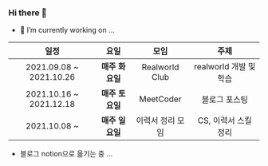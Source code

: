 ### Hi there 👋

- 🔭 I’m currently working on ...

|**일정**|**요일**|**모임**|**주제**|
|:---:|:---:|:---:|:---:|
|2021.09.08 ~ 2021.10.26|**매주 화요일**|Realworld Club|realworld 개발 및 학습|
|2021.10.16 ~ 2021.12.18|**매주 토요일**|MeetCoder|블로그 포스팅|
|2021.10.08 ~ |**매주 일요일**|이력서 정리 모임|CS, 이력서 스킬 정리|

- 블로그 notion으로 옮기는 중 ...

<!-- |2021.09.27 ~ |**매주 월요일**|개발자 소규모 모임|알고리즘 ~ing| -->

<!--
**SeokRae/SeokRae** is a ✨ _special_ ✨ repository because its `README.md` (this file) appears on your GitHub profile.

Here are some ideas to get you started:

- 🔭 I’m currently working on ...
- 🌱 I’m currently learning ...
- 👯 I’m looking to collaborate on ...
- 🤔 I’m looking for help with ...
- 💬 Ask me about ...
- 📫 How to reach me: ...
- 😄 Pronouns: ...
- ⚡ Fun fact: ...
-->
